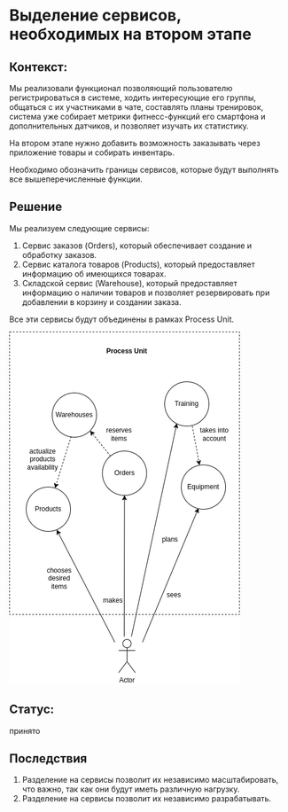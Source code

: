 # Выделение сервисов, необходимых на втором этапе

## Контекст:

Мы реализовали функционал позволяющий пользователю регистрироваться в системе, ходить интересующие его группы, общаться с их участниками в чате, составлять планы тренировок, система уже собирает метрики фитнесс-функций его смартфона и дополнительных датчиков, и позволяет изучать их статистику.

На втором этапе нужно добавить возможность заказывать через приложение товары и собирать инвентарь.

Необходимо обозначить границы сервисов, которые будут выполнять все вышеперечисленные функции.

## Решение

Мы реализуем следующие сервисы:

1. Сервис заказов (Orders), который обеспечивает создание и обработку заказов.
2. Сервис каталога товаров (Products), который предоставляет информацию об имеющихся товарах.
3. Складской сервис (Warehouse), который предоставляет информацию о наличии товаров и позволяет резервировать при добавлении в корзину и создании заказа.

Все эти сервисы будут объединены в рамках Process Unit.

![Сервисы второго этапа](https://raw.githubusercontent.com/ariverrun/coursework/main/assets/009%202th%20step%20required%20services.png "Сервисы второго этапа")

## Статус:

принято

## Последствия

1. Разделение на сервисы позволит их независимо масштабировать, что важно, так как они будут иметь различную нагрузку.
2. Разделение на сервисы позволит их независимо разрабатывать.